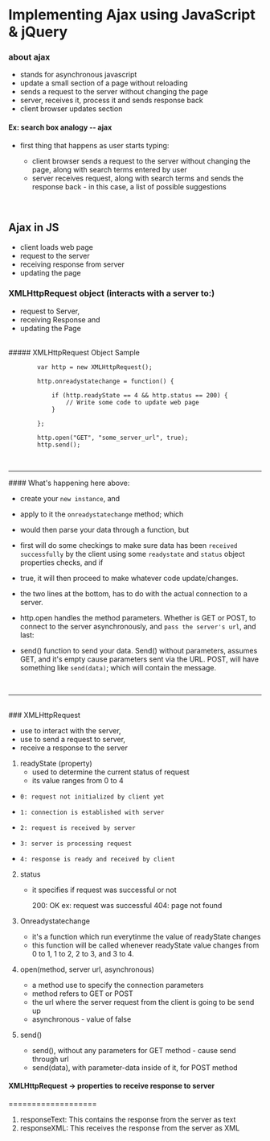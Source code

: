 Implementing Ajax using JavaScript & jQuery
=============================================

### about ajax
- stands for asynchronous javascript
- update a small section of a page without reloading
- sends a request to the server without changing the page
- server, receives it, process it and sends response back
- client browser updates section

#### Ex: search box analogy -- ajax
- first thing that happens as user starts typing:

	*	client browser sends a request to the server without changing
		the page, along with search terms entered by user 		
	*	server receives request, along with search terms and sends the response
		back - in this case, a list of possible suggestions
		
<br />	

## Ajax in JS 

- client loads web page
- request to the server
- receiving response from server
- updating the page



### XMLHttpRequest object (interacts with a server to:)
- request to Server,
- receiving Response and 
- updating the Page

<br />
##### XMLHttpRequest Object Sample

```
		var http = new XMLHttpRequest();
		
		http.onreadystatechange = function() {

			if (http.readyState == 4 && http.status == 200) {
				// Write some code to update web page
			}

		};

		http.open("GET", "some_server_url", true);
		http.send();

```
<br />
<hr />
#### What's happening here above:

- 	create your `new instance`, and
- 	apply to it the `onreadystatechange` method; which 
- 	would then parse your data through a function, but 
-	first will do some checkings to make sure data has been
  	`received` `successfully` by the client using some
  	`readystate` and `status` object properties checks, and if
- 	true, it will then proceed to make whatever code update/changes.

- 	the two lines at the bottom, has to do with the actual connection
	to a server.
-  	http.open handles the method parameters. Whether is GET or POST,
  	to connect to the server asynchronously, and 
  	`pass the server's url`, and last:
- 	send() function to send your data. Send() without parameters, assumes
        GET, and it's empty cause parameters sent via the URL. POST, will 
        have something like `send(data)`; which will contain the message.

<br />
<hr />

<br />
### XMLHttpRequest

- use to interact with the server,
- use to send a request to server,
- receive a response to the server

1) readyState (property)
   - used to determine the current status of request
   - its value ranges from 0 to 4

  -		0: request not initialized by client yet
  -		1: connection is established with server
  -		2: request is received by server
  -		3: server is processing request
  -		4: response is ready and received by client

2) status
	-  it specifies if request was successful or not

		200: OK ex: request was successful
		404: page not found


3) Onreadystatechange
	-  it's a function which run everytinme the value of readyState changes
	-  this function will be called whenever readyState value changes from
   	   0 to 1, 1 to 2, 2 to 3, and 3 to 4.

4) open(method, server url, asynchronous)
	-  a method use to specify the connection parameters
	-  method refers to GET or POST
	-  the url where the server request from the client is going to be send up
	-  asynchronous - value of false

5) send()
	-  send(), without any parameters for GET method - cause send through url
	-  send(data), with parameter-data inside of it, for POST method


#### XMLHttpRequest -> properties to receive response to server
===================

1. responseText: This contains the response from the server as text
2. responseXML:  This receives the response from the server as XML






